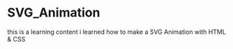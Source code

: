 # SVG_Animation
this is a learning content i learned how to make a SVG Animation with HTML &amp; CSS
